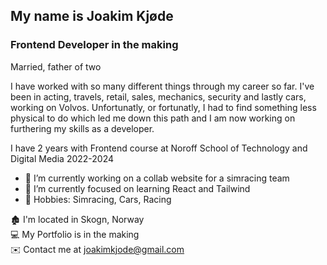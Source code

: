 ## My name is Joakim Kjøde

### Frontend Developer in the making

Married, father of two

I have worked with so many different things through my career so far. I've been in acting, travels, retail, sales, mechanics, security and lastly cars, working on Volvos.
Unfortunatly, or fortunatly, I had to find something less physical to do which led me down this path and I am now working on furthering my skills as a developer.

I have 2 years with Frontend course at Noroff School of Technology and Digital Media 2022-2024

- 🔭 I’m currently working on a collab website for a simracing team
- 🌱 I’m currently focused on learning React and Tailwind
- 👯 Hobbies: Simracing, Cars, Racing

:derelict_house: I'm located in Skogn, Norway </br>
:computer: My Portfolio is in the making </br> 
:envelope: Contact me at joakimkjode@gmail.com</br>




<!--
**jkjode/jkjode** is a ✨ _special_ ✨ repository because its `README.md` (this file) appears on your GitHub profile.

Here are some ideas to get you started:



- 🤔 I’m looking for help with ...
- 💬 Ask me about ...
- 📫 How to reach me: ...
- 😄 Pronouns: ...
- ⚡ Fun fact: ...
-->
